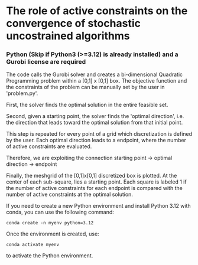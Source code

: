 # The role of active constraints on the convergence of stochastic uncostrained algorithms
### Python (Skip if Python3 (>=3.12) is already installed) and a Gurobi license are required

The code calls the Gurobi solver and creates a bi-dimensional Quadratic Programming problem within a [0,1] x [0,1] box. 
The objective function and the constraints of the problem can be manually set by the user in 'problem.py'.

First, the solver finds the optimal solution in the entire feasible set.

Second, given a starting point, the solver finds the 'optimal direction', i.e. the direction that
leads toward the optimal solution from that initial point.

This step is repeated for every point of a grid which discretization is defined by the user. Each optimal direction 
leads to a endpoint, where the number of active constraints are evaluated. 

Therefore, we are exploiting the connection 
starting point -> optimal direction -> endpoint

Finally, the meshgrid of the [0,1]x[0,1] discretized box is plotted. At the center of each sub-square, lies a starting point.
Each square is labeled 1 if the number of active constraints for each endpoint is compared with the number of active constraints at the optimal solution. 

If you need to create a new Python environment and install Python 3.12 with conda, you can use the following command:
```
conda create -n myenv python=3.12
```
Once the environment is created, use:
```
conda activate myenv
```
to activate the Python environment.
